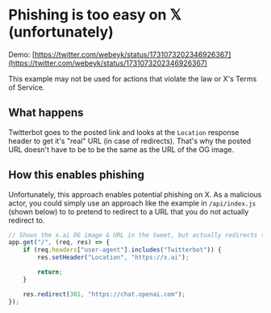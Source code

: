# Phishing is too easy on 𝕏 (unfortunately)

Demo: [https://twitter.com/webeyk/status/1731073202346926367](https://twitter.com/webeyk/status/1731073202346926367)

This example may not be used for actions that violate the law or X's Terms of Service.

## What happens

Twitterbot goes to the posted link and looks at the `Location` response header to get
it's "real" URL (in case of redirects). That's why the posted URL doesn't have to be
to be the same as the URL of the OG image.

## How this enables phishing

Unfortunately, this approach enables potential phishing on X.
As a malicious actor, you could simply use an approach like the example in `/api/index.js` (shown below) to
to pretend to redirect to a URL that you do not actually redirect to.

```js
// Shows the x.ai OG image & URL in the tweet, but actually redirects to ChatGPT
app.get("/", (req, res) => {
    if (req.headers["user-agent"].includes("Twitterbot")) {
        res.setHeader("Location", "https://x.ai");

        return;
    }

    res.redirect(301, "https://chat.openai.com");
});
```

